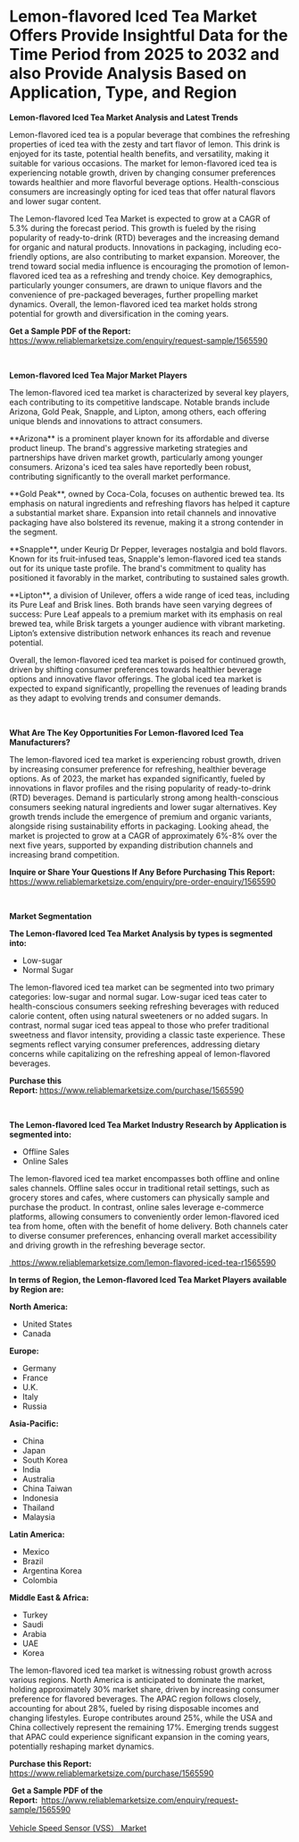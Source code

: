 <p><h1>Lemon-flavored Iced Tea Market Offers Provide Insightful Data for the Time Period from 2025 to 2032 and also Provide Analysis Based on Application, Type, and Region</h1></p><p><strong>Lemon-flavored Iced Tea Market Analysis and Latest Trends</strong></p>
<p><p>Lemon-flavored iced tea is a popular beverage that combines the refreshing properties of iced tea with the zesty and tart flavor of lemon. This drink is enjoyed for its taste, potential health benefits, and versatility, making it suitable for various occasions. The market for lemon-flavored iced tea is experiencing notable growth, driven by changing consumer preferences towards healthier and more flavorful beverage options. Health-conscious consumers are increasingly opting for iced teas that offer natural flavors and lower sugar content.</p><p>The Lemon-flavored Iced Tea Market is expected to grow at a CAGR of 5.3% during the forecast period. This growth is fueled by the rising popularity of ready-to-drink (RTD) beverages and the increasing demand for organic and natural products. Innovations in packaging, including eco-friendly options, are also contributing to market expansion. Moreover, the trend toward social media influence is encouraging the promotion of lemon-flavored iced tea as a refreshing and trendy choice. Key demographics, particularly younger consumers, are drawn to unique flavors and the convenience of pre-packaged beverages, further propelling market dynamics. Overall, the lemon-flavored iced tea market holds strong potential for growth and diversification in the coming years.</p></p>
<p><strong>Get a Sample PDF of the Report:&nbsp;</strong> <a href="https://www.reliablemarketsize.com/enquiry/request-sample/1565590?utm_campaign=2876&utm_medium=2&utm_source=Github&utm_content=ia&utm_term=23032025&utm_id=lemon-flavored-iced-tea">https://www.reliablemarketsize.com/enquiry/request-sample/1565590</a></p>
<p>&nbsp;</p>
<p><strong>Lemon-flavored Iced Tea Major Market Players</strong></p>
<p><p>The lemon-flavored iced tea market is characterized by several key players, each contributing to its competitive landscape. Notable brands include Arizona, Gold Peak, Snapple, and Lipton, among others, each offering unique blends and innovations to attract consumers.</p><p>**Arizona** is a prominent player known for its affordable and diverse product lineup. The brand's aggressive marketing strategies and partnerships have driven market growth, particularly among younger consumers. Arizona's iced tea sales have reportedly been robust, contributing significantly to the overall market performance.</p><p>**Gold Peak**, owned by Coca-Cola, focuses on authentic brewed tea. Its emphasis on natural ingredients and refreshing flavors has helped it capture a substantial market share. Expansion into retail channels and innovative packaging have also bolstered its revenue, making it a strong contender in the segment.</p><p>**Snapple**, under Keurig Dr Pepper, leverages nostalgia and bold flavors. Known for its fruit-infused teas, Snapple's lemon-flavored iced tea stands out for its unique taste profile. The brand's commitment to quality has positioned it favorably in the market, contributing to sustained sales growth.</p><p>**Lipton**, a division of Unilever, offers a wide range of iced teas, including its Pure Leaf and Brisk lines. Both brands have seen varying degrees of success: Pure Leaf appeals to a premium market with its emphasis on real brewed tea, while Brisk targets a younger audience with vibrant marketing. Lipton’s extensive distribution network enhances its reach and revenue potential.</p><p>Overall, the lemon-flavored iced tea market is poised for continued growth, driven by shifting consumer preferences towards healthier beverage options and innovative flavor offerings. The global iced tea market is expected to expand significantly, propelling the revenues of leading brands as they adapt to evolving trends and consumer demands.</p></p>
<p>&nbsp;</p>
<p><strong>What Are The Key Opportunities For Lemon-flavored Iced Tea Manufacturers?</strong></p>
<p><p>The lemon-flavored iced tea market is experiencing robust growth, driven by increasing consumer preference for refreshing, healthier beverage options. As of 2023, the market has expanded significantly, fueled by innovations in flavor profiles and the rising popularity of ready-to-drink (RTD) beverages. Demand is particularly strong among health-conscious consumers seeking natural ingredients and lower sugar alternatives. Key growth trends include the emergence of premium and organic variants, alongside rising sustainability efforts in packaging. Looking ahead, the market is projected to grow at a CAGR of approximately 6%-8% over the next five years, supported by expanding distribution channels and increasing brand competition.</p></p>
<p><strong>Inquire or Share Your Questions If Any Before Purchasing This Report:</strong> <a href="https://www.reliablemarketsize.com/enquiry/pre-order-enquiry/1565590?utm_campaign=2876&utm_medium=2&utm_source=Github&utm_content=ia&utm_term=23032025&utm_id=lemon-flavored-iced-tea">https://www.reliablemarketsize.com/enquiry/pre-order-enquiry/1565590</a></p>
<p>&nbsp;</p>
<p><strong>Market Segmentation</strong></p>
<p><strong>The Lemon-flavored Iced Tea Market Analysis by types is segmented into:</strong></p>
<p><ul><li>Low-sugar</li><li>Normal Sugar</li></ul></p>
<p><p>The lemon-flavored iced tea market can be segmented into two primary categories: low-sugar and normal sugar. Low-sugar iced teas cater to health-conscious consumers seeking refreshing beverages with reduced calorie content, often using natural sweeteners or no added sugars. In contrast, normal sugar iced teas appeal to those who prefer traditional sweetness and flavor intensity, providing a classic taste experience. These segments reflect varying consumer preferences, addressing dietary concerns while capitalizing on the refreshing appeal of lemon-flavored beverages.</p></p>
<p><strong>Purchase this Report:&nbsp;</strong><a href="https://www.reliablemarketsize.com/purchase/1565590?utm_campaign=2876&utm_medium=2&utm_source=Github&utm_content=ia&utm_term=23032025&utm_id=lemon-flavored-iced-tea">https://www.reliablemarketsize.com/purchase/1565590</a></p>
<p>&nbsp;</p>
<p><strong>The Lemon-flavored Iced Tea Market Industry Research by Application is segmented into:</strong></p>
<p><ul><li>Offline Sales</li><li>Online Sales</li></ul></p>
<p><p>The lemon-flavored iced tea market encompasses both offline and online sales channels. Offline sales occur in traditional retail settings, such as grocery stores and cafes, where customers can physically sample and purchase the product. In contrast, online sales leverage e-commerce platforms, allowing consumers to conveniently order lemon-flavored iced tea from home, often with the benefit of home delivery. Both channels cater to diverse consumer preferences, enhancing overall market accessibility and driving growth in the refreshing beverage sector.</p></p>
<p><a href="https://www.reliablemarketsize.com/lemon-flavored-iced-tea-r1565590?utm_campaign=2876&utm_medium=2&utm_source=Github&utm_content=ia&utm_term=23032025&utm_id=lemon-flavored-iced-tea">&nbsp;https://www.reliablemarketsize.com/lemon-flavored-iced-tea-r1565590</a></p>
<p><strong>In terms of Region, the Lemon-flavored Iced Tea Market Players available by Region are:</strong></p>
<p>
    <p> <strong> North America: </strong>
        <ul>
            <li>United States</li>
            <li>Canada</li>
        </ul>
        </p> 
    <p> <strong> Europe: </strong>
        <ul>
            <li>Germany</li>
            <li>France</li>
            <li>U.K.</li>
            <li>Italy</li>
            <li>Russia</li>
        </ul>
        </p> 
    <p> <strong> Asia-Pacific: </strong>
        <ul>
            <li>China</li>
            <li>Japan</li>
            <li>South Korea</li>
            <li>India</li>
            <li>Australia</li>
            <li>China Taiwan</li>
            <li>Indonesia</li>
            <li>Thailand</li>
            <li>Malaysia</li>
        </ul>
        </p> 
    <p> <strong> Latin America: </strong>
        <ul>
            <li>Mexico</li>
            <li>Brazil</li>
            <li>Argentina Korea</li>
            <li>Colombia</li>
        </ul>
        </p> 
    <p> <strong> Middle East & Africa: </strong>
        <ul>
            <li>Turkey</li>
            <li>Saudi</li>
            <li>Arabia</li>
            <li>UAE</li>
            <li>Korea</li>
        </ul>
    </p>
    </p>
<p><p>The lemon-flavored iced tea market is witnessing robust growth across various regions. North America is anticipated to dominate the market, holding approximately 30% market share, driven by increasing consumer preference for flavored beverages. The APAC region follows closely, accounting for about 28%, fueled by rising disposable incomes and changing lifestyles. Europe contributes around 25%, while the USA and China collectively represent the remaining 17%. Emerging trends suggest that APAC could experience significant expansion in the coming years, potentially reshaping market dynamics.</p></p>
<p><strong>Purchase this Report: </strong><a href="https://www.reliablemarketsize.com/purchase/1565590?utm_campaign=2876&utm_medium=2&utm_source=Github&utm_content=ia&utm_term=23032025&utm_id=lemon-flavored-iced-tea">https://www.reliablemarketsize.com/purchase/1565590</a></p>
<p>&nbsp;<strong>Get a Sample PDF of the Report:&nbsp;&nbsp;</strong><a href="https://www.reliablemarketsize.com/enquiry/request-sample/1565590?utm_campaign=2876&utm_medium=2&utm_source=Github&utm_content=ia&utm_term=23032025&utm_id=lemon-flavored-iced-tea">https://www.reliablemarketsize.com/enquiry/request-sample/1565590</a></p>
<p><strong></strong></p>
<p><p><a href="https://github.com/ternainglin/Market-Research-Report-List-1/blob/main/vehicle-speed-sensor-vss-market.md?utm_campaign=2876&utm_medium=2&utm_source=Github&utm_content=ia&utm_term=23032025&utm_id=lemon-flavored-iced-tea">Vehicle Speed Sensor (VSS） Market</a></p></p>
